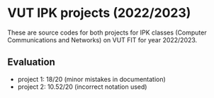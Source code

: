 # VUT IPK projects (2022/2023)

These are source codes for both projects for IPK classes (Computer Communications and Networks) on VUT FIT for year 2022/2023.

## Evaluation

- project 1: 18/20 (minor mistakes in documentation)
- project 2: 10.52/20 (incorrect notation used)
